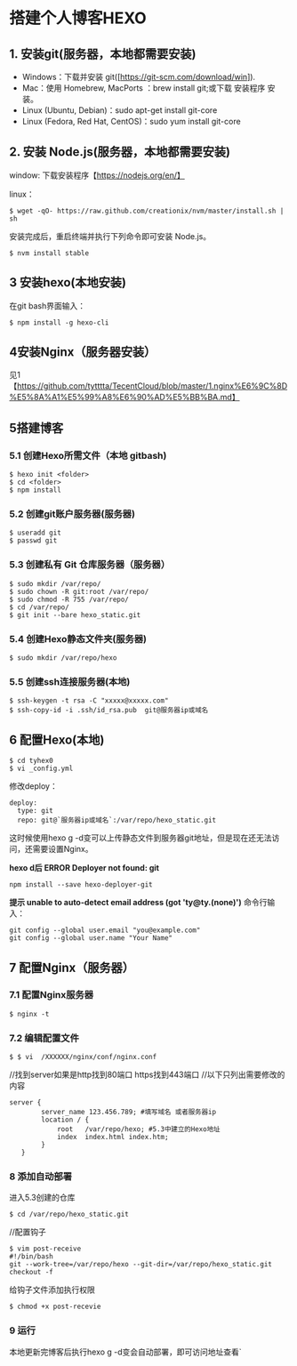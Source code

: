 # 搭建个人博客HEXO

## 1. 安装git(服务器，本地都需要安装)
* Windows：下载并安装 git([https://git-scm.com/download/win]).
* Mac：使用 Homebrew, MacPorts ：brew install git;或下载 安装程序 安装。
* Linux (Ubuntu, Debian)：sudo apt-get install git-core
* Linux (Fedora, Red Hat, CentOS)：sudo yum install git-core

## 2. 安装 Node.js(服务器，本地都需要安装)
window: 下载安装程序【https://nodejs.org/en/】

linux：
````
$ wget -qO- https://raw.github.com/creationix/nvm/master/install.sh | sh
````
安装完成后，重启终端并执行下列命令即可安装 Node.js。
````
$ nvm install stable
````
## 3 安装hexo(本地安装)
在git bash界面输入：
````
$ npm install -g hexo-cli
````
## 4安装Nginx（服务器安装）
见1【https://github.com/tytttta/TecentCloud/blob/master/1.nginx%E6%9C%8D%E5%8A%A1%E5%99%A8%E6%90%AD%E5%BB%BA.md】


## 5搭建博客
### 5.1 创建Hexo所需文件（本地 gitbash)
````
$ hexo init <folder>
$ cd <folder>
$ npm install
````
### 5.2 创建git账户服务器(服务器)
````
$ useradd git  
$ passwd git
````
### 5.3 创建私有 Git 仓库服务器（服务器）
````
$ sudo mkdir /var/repo/
$ sudo chown -R git:root /var/repo/
$ sudo chmod -R 755 /var/repo/
$ cd /var/repo/
$ git init --bare hexo_static.git
`````
### 5.4 创建Hexo静态文件夹(服务器)
````
$ sudo mkdir /var/repo/hexo
````
### 5.5 创建ssh连接服务器(本地)
````
$ ssh-keygen -t rsa -C "xxxxx@xxxxx.com"
$ ssh-copy-id -i .ssh/id_rsa.pub  git@服务器ip或域名
````
## 6 配置Hexo(本地)
````
$ cd tyhex0
$ vi _config.yml
````
修改deploy：
````
deploy:
  type: git
  repo: git@`服务器ip或域名`:/var/repo/hexo_static.git
````
这时候使用hexo g -d变可以上传静态文件到服务器git地址，但是现在还无法访问，还需要设置Nginx。

**hexo d后 ERROR Deployer not found: git**
````
npm install --save hexo-deployer-git
````
**提示 unable to auto-detect email address (got 'ty@ty.(none)')**
命令行输入：
```` 
git config --global user.email "you@example.com"   
git config --global user.name "Your Name"
````
## 7 配置Nginx（服务器）
### 7.1 配置Nginx服务器
````
$ nginx -t
````
### 7.2 编辑配置文件
````
$ $ vi  /XXXXXX/nginx/conf/nginx.conf
````
//找到server如果是http找到80端口 https找到443端口
//以下只列出需要修改的内容
````
server {
        server_name 123.456.789; #填写域名 或者服务器ip
        location / {
            root   /var/repo/hexo; #5.3中建立的Hexo地址
            index  index.html index.htm;
        }
   }
````
   
### 8 添加自动部署
进入5.3创建的仓库
````
$ cd /var/repo/hexo_static.git
````
//配置钩子
````
$ vim post-receive
#!/bin/bash
git --work-tree=/var/repo/hexo --git-dir=/var/repo/hexo_static.git checkout -f
````
给钩子文件添加执行权限
````
$ chmod +x post-recevie 
````
### 9 运行
本地更新完博客后执行hexo g -d变会自动部署，即可访问地址查看`

